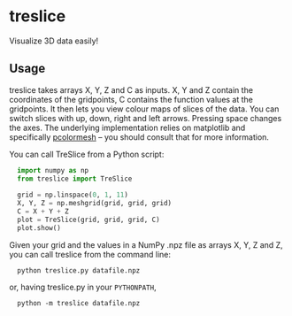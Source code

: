 # treslice
Visualize 3D data easily!

Usage
-----
treslice takes arrays X, Y, Z and C as inputs. X, Y and Z contain the coordinates of the gridpoints, C contains the function values at the gridpoints. It then lets you view colour maps of slices of the data. You can switch slices with up, down, right and left arrows. Pressing space changes the axes. The underlying implementation relies on matplotlib and specifically [pcolormesh](http://matplotlib.org/api/pyplot_api.html#matplotlib.pyplot.pcolormesh) – you should consult that for more information.

You can call TreSlice from a Python script:
```python
  import numpy as np
  from treslice import TreSlice
  
  grid = np.linspace(0, 1, 11)
  X, Y, Z = np.meshgrid(grid, grid, grid)
  C = X + Y + Z
  plot = TreSlice(grid, grid, grid, C)
  plot.show()
```

Given your grid and the values in a NumPy .npz file as arrays X, Y, Z and Z, you can call treslice from the command line:
```
  python treslice.py datafile.npz
```
or, having treslice.py in your `PYTHONPATH`,
```
  python -m treslice datafile.npz
```

